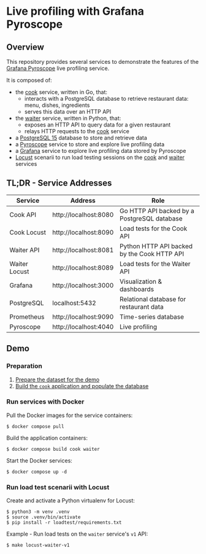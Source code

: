 # Live profiling with Grafana Pyroscope
## Overview

This repository provides several services to demonstrate the features
of the [Grafana Pyroscope](https://grafana.com/oss/pyroscope/) live profiling
service.

It is composed of:

- the [cook](./services/cook/README.md) service, written in Go, that:
    - interacts with a PostgreSQL database to retrieve restaurant data: menu, dishes, ingredients
    - serves this data over an HTTP API
- the [waiter](./services/waiter/README.md) service, written in Python, that:
    - exposes an HTTP API to query data for a given restaurant
    - relays HTTP requests to the [cook](./services/cook/README.md) service
- a [PostgreSQL 15](https://www.postgresql.org/docs/15/index.html) database to store and retrieve data
- a [Pyroscope](https://grafana.com/oss/pyroscope/) service to store and explore live profiling data
- a [Grafana](https://grafana.com/oss/) service to explore live profiling data stored by Pyroscope
- [Locust](https://locust.io/) scenarii to run load testing sessions on the [cook](./services/cook/README.md)
  and [waiter](./services/waiter/README.md) services


## TL;DR - Service Addresses

| Service       | Address               | Role                                        |
|---------------|-----------------------|---------------------------------------------|
| Cook API      | http://localhost:8080 | Go HTTP API backed by a PostgreSQL database |
| Cook Locust   | http://localhost:8090 | Load tests for the Cook API                 |
| Waiter API    | http://localhost:8081 | Python HTTP API backed by the Cook HTTP API |
| Waiter Locust | http://localhost:8089 | Load tests for the Waiter API               |
| Grafana       | http://localhost:3000 | Visualization & dashboards                  |
| PostgreSQL    | localhost:5432        | Relational database for restaurant data     |
| Prometheus    | http://localhost:9090 | Time-series database                        |
| Pyroscope     | http://localhost:4040 | Live profiling                              |


## Demo
### Preparation
1. [Prepare the dataset for the demo](./dataset/README.md)
2. [Build the `cook` application and populate the database](./services/cook/README.md)

### Run services with Docker
Pull the Docker images for the service containers:

```shell
$ docker compose pull
```

Build the application containers:

```shell
$ docker compose build cook waiter
```

Start the Docker services:

```shell
$ docker compose up -d
```

### Run load test scenarii with Locust
Create and activate a Python virtualenv for Locust:

```shell
$ python3 -m venv .venv
$ source .venv/bin/activate
$ pip install -r loadtest/requirements.txt
```

Example - Run load tests on the `waiter` service's `v1` API:

```shell
$ make locust-waiter-v1
```
